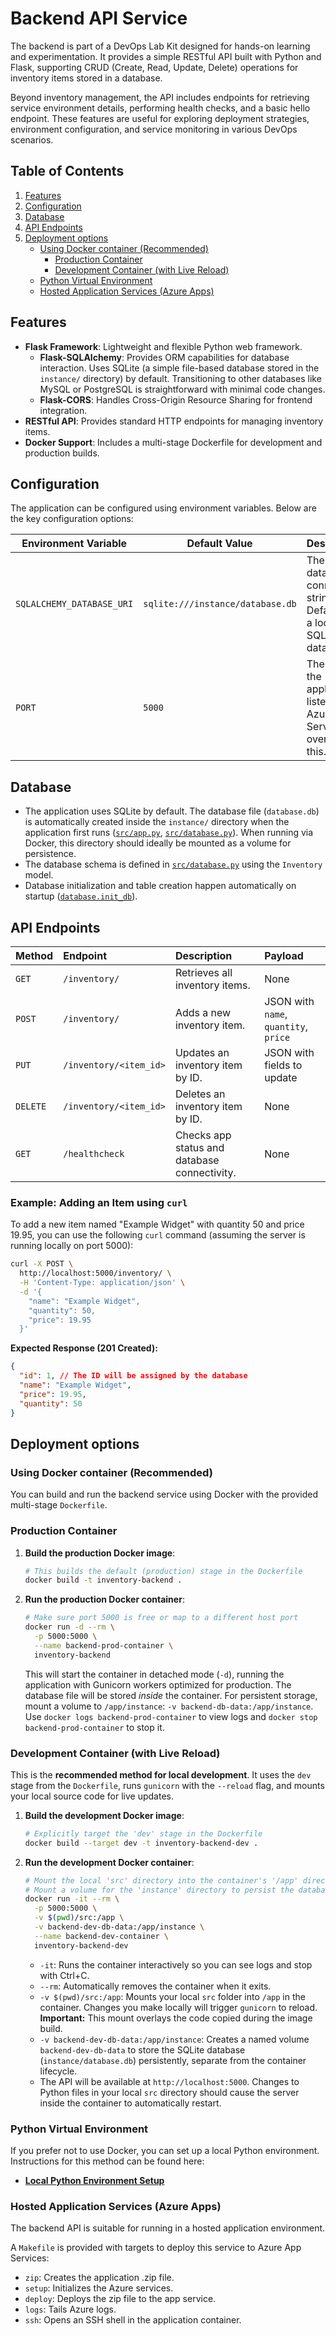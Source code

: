 # Backend API Service

The backend is part of a DevOps Lab Kit designed for hands-on learning and experimentation. It provides a simple RESTful API built with Python and Flask, supporting CRUD (Create, Read, Update, Delete) operations for inventory items stored in a database.

Beyond inventory management, the API includes endpoints for retrieving service environment details, performing health checks, and a basic hello endpoint. These features are useful for exploring deployment strategies, environment configuration, and service monitoring in various DevOps scenarios.

## Table of Contents

1.  [Features](#features)
2.  [Configuration](#configuration)
3.  [Database](#database)
4.  [API Endpoints](#api-endpoints)
5.  [Deployment options](#deployment-options)
    *   [Using Docker container (Recommended)](#using-docker-container-recommended)
        *   [Production Container](#production-container)
        *   [Development Container (with Live Reload)](#development-container-with-live-reload)
    *   [Python Virtual Environment](#python-virtual-environment)
    *   [Hosted Application Services (Azure Apps)](#hosted-application-services-azure-apps)

## Features

* **Flask Framework**: Lightweight and flexible Python web framework.
  * **Flask-SQLAlchemy**: Provides ORM capabilities for database interaction. Uses SQLite (a simple file-based database stored in the `instance/` directory) by default. Transitioning to other databases like MySQL or PostgreSQL is straightforward with minimal code changes.
  * **Flask-CORS**: Handles Cross-Origin Resource Sharing for frontend integration.
*   **RESTful API**: Provides standard HTTP endpoints for managing inventory items.
*   **Docker Support**: Includes a multi-stage Dockerfile for development and production builds.

## Configuration

The application can be configured using environment variables. Below are the key configuration options:

| Environment Variable         | Default Value                          | Description                                                                 |
|------------------------------|----------------------------------------|-----------------------------------------------------------------------------|
| `SQLALCHEMY_DATABASE_URI`    | `sqlite:///instance/database.db`      | The database connection string. Defaults to a local SQLite database.       |
| `PORT`                       | `5000`                                | The port the application listens on. Azure App Services overrides this.    |


## Database

*   The application uses SQLite by default. The database file (`database.db`) is automatically created inside the `instance/` directory when the application first runs ([`src/app.py`](src/app.py), [`src/database.py`](src/database.py)). When running via Docker, this directory should ideally be mounted as a volume for persistence.
*   The database schema is defined in [`src/database.py`](src/database.py) using the `Inventory` model.
*   Database initialization and table creation happen automatically on startup ([`database.init_db`](src/database.py)).

## API Endpoints

| Method | Endpoint             | Description                               | Payload                            |
| :----- | :------------------- | :---------------------------------------- | :--------------------------------- |
| `GET`  | `/inventory/`        | Retrieves all inventory items.            | None                               |
| `POST` | `/inventory/`        | Adds a new inventory item.                | JSON with `name`, `quantity`, `price` |
| `PUT`  | `/inventory/<item_id>` | Updates an inventory item by ID.          | JSON with fields to update         |
| `DELETE`| `/inventory/<item_id>` | Deletes an inventory item by ID.          | None                               |
| `GET`  | `/healthcheck`       | Checks app status and database connectivity. | None                               |

### Example: Adding an Item using `curl`

To add a new item named "Example Widget" with quantity 50 and price 19.95, you can use the following `curl` command (assuming the server is running locally on port 5000):

```bash
curl -X POST \
  http://localhost:5000/inventory/ \
  -H 'Content-Type: application/json' \
  -d '{
    "name": "Example Widget",
    "quantity": 50,
    "price": 19.95
  }'
```

**Expected Response (201 Created):**

```json
{
  "id": 1, // The ID will be assigned by the database
  "name": "Example Widget",
  "price": 19.95,
  "quantity": 50
}
```

## Deployment options 

### Using Docker container (Recommended)

You can build and run the backend service using Docker with the provided multi-stage `Dockerfile`.

### Production Container

1.  **Build the production Docker image**:
    ```bash
    # This builds the default (production) stage in the Dockerfile
    docker build -t inventory-backend .
    ```
2.  **Run the production Docker container**:
    ```bash
    # Make sure port 5000 is free or map to a different host port
    docker run -d --rm \
      -p 5000:5000 \
      --name backend-prod-container \
      inventory-backend
    ```
    This will start the container in detached mode (`-d`), running the application with Gunicorn workers optimized for production. The database file will be stored *inside* the container. For persistent storage, mount a volume to `/app/instance`: `-v backend-db-data:/app/instance`. Use `docker logs backend-prod-container` to view logs and `docker stop backend-prod-container` to stop it.

### Development Container (with Live Reload)

This is the **recommended method for local development**. It uses the `dev` stage from the `Dockerfile`, runs `gunicorn` with the `--reload` flag, and mounts your local source code for live updates.

1.  **Build the development Docker image**:
    ```bash
    # Explicitly target the 'dev' stage in the Dockerfile
    docker build --target dev -t inventory-backend-dev .
    ```
2.  **Run the development Docker container**:
    ```bash
    # Mount the local 'src' directory into the container's '/app' directory
    # Mount a volume for the 'instance' directory to persist the database
    docker run -it --rm \
      -p 5000:5000 \
      -v $(pwd)/src:/app \
      -v backend-dev-db-data:/app/instance \
      --name backend-dev-container \
      inventory-backend-dev
    ```
    *   `-it`: Runs the container interactively so you can see logs and stop with Ctrl+C.
    *   `--rm`: Automatically removes the container when it exits.
    *   `-v $(pwd)/src:/app`: Mounts your local `src` folder into `/app` in the container. Changes you make locally will trigger `gunicorn` to reload. **Important:** This mount overlays the code copied during the image build.
    *   `-v backend-dev-db-data:/app/instance`: Creates a named volume `backend-dev-db-data` to store the SQLite database (`instance/database.db`) persistently, separate from the container lifecycle.
    *   The API will be available at `http://localhost:5000`. Changes to Python files in your local `src` directory should cause the server inside the container to automatically restart.

### Python Virtual Environment

If you prefer not to use Docker, you can set up a local Python environment. Instructions for this method can be found here:

*   **[Local Python Environment Setup](./docs/local-setup.md)**

### Hosted Application Services (Azure Apps)

The backend API is suitable for running in a hosted application environment.

A `Makefile` is provided with targets to deploy this service to Azure App Services:
* `zip`: Creates the application .zip file.
* `setup`: Initializes the Azure services.
* `deploy`: Deploys the zip file to the app service.
* `logs`: Tails Azure logs.
* `ssh`: Opens an SSH shell in the application container.
